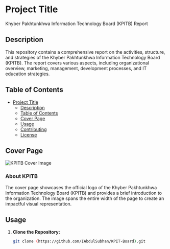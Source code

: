 # Project Title

Khyber Pakhtunkhwa Information Technology Board (KPITB) Report

## Description

This repository contains a comprehensive report on the activities, structure, and strategies of the Khyber Pakhtunkhwa Information Technology Board (KPITB). The report covers various aspects, including organizational overview, marketing, management, development processes, and IT education strategies.

## Table of Contents

- [Project Title](#project-title)
  - [Description](#description)
  - [Table of Contents](#table-of-contents)
  - [Cover Page](#cover-page)
  - [Usage](#usage)
  - [Contributing](#contributing)
  - [License](#license)

## Cover Page

![KPITB Cover Image](download.jpeg)

### About KPITB

The cover page showcases the official logo of the Khyber Pakhtunkhwa Information Technology Board (KPITB) and provides a brief introduction to the organization. The image spans the entire width of the page to create an impactful visual representation.

## Usage

1. **Clone the Repository:**
   ```bash
   git clone (https://github.com/IAbdulSubhan/KPIT-Board).git
